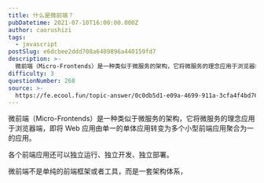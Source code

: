 ```yaml
---
title: 什么是微前端？
pubDatetime: 2021-07-10T16:00:00.000Z
author: caorushizi
tags:
  - javascript
postSlug: e6dcbee2ddd708a6409896a440159fd7
description: >-
  微前端（Micro-Frontends）是一种类似于微服务的架构，它将微服务的理念应用于浏览器端，即将Web应用由单一的单体应用转变为多个小型前端应用聚合为一的应用。各个前端应用还可以独立运行、独立开
difficulty: 3
questionNumber: 268
source: >-
  https://fe.ecool.fun/topic-answer/0c0db5d1-e09a-4699-911a-3cfa4f4bd765?orderBy=updateTime&order=desc&tagId=10
---
```


微前端（Micro-Frontends）是一种类似于微服务的架构，它将微服务的理念应用于浏览器端，即将 Web 应用由单一的单体应用转变为多个小型前端应用聚合为一的应用。

各个前端应用还可以独立运行、独立开发、独立部署。

微前端不是单纯的前端框架或者工具，而是一套架构体系，
